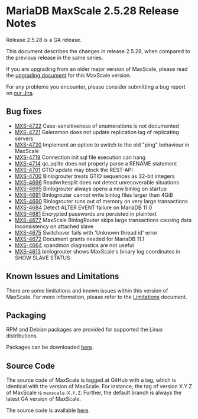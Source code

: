 # MariaDB MaxScale 2.5.28 Release Notes

Release 2.5.28 is a GA release.

This document describes the changes in release 2.5.28, when compared to the
previous release in the same series.

If you are upgrading from an older major version of MaxScale, please read the
[upgrading document](../Upgrading/Upgrading-To-MaxScale-2.5.md) for
this MaxScale version.

For any problems you encounter, please consider submitting a bug
report on [our Jira](https://jira.mariadb.org/projects/MXS).

## Bug fixes

* [MXS-4722](https://jira.mariadb.org/browse/MXS-4722) Case-sensitiveness of enumerations is not documented
* [MXS-4721](https://jira.mariadb.org/browse/MXS-4721) Galeramon does not update replication lag of replicating servers
* [MXS-4720](https://jira.mariadb.org/browse/MXS-4720) Implement an option to switch to the old "ping" behaviour in MaxScale
* [MXS-4719](https://jira.mariadb.org/browse/MXS-4719) Connection init sql file execution can hang
* [MXS-4714](https://jira.mariadb.org/browse/MXS-4714) qc_sqlite does not properly parse a RENAME statement
* [MXS-4701](https://jira.mariadb.org/browse/MXS-4701) GTID update may block the REST-API
* [MXS-4700](https://jira.mariadb.org/browse/MXS-4700) Binlogrouter treats GTID sequences as 32-bit integers
* [MXS-4696](https://jira.mariadb.org/browse/MXS-4696) Readwritesplit does not detect unrecoverable situations
* [MXS-4695](https://jira.mariadb.org/browse/MXS-4695) Binlogrouter always opens a new binlog on startup
* [MXS-4691](https://jira.mariadb.org/browse/MXS-4691) Binlogrouter cannot write binlog files larger than 4GiB
* [MXS-4690](https://jira.mariadb.org/browse/MXS-4690) Binlogrouter runs out of memory on very large transactions
* [MXS-4684](https://jira.mariadb.org/browse/MXS-4684) Detect ALTER EVENT failure on MariaDB 11.0
* [MXS-4681](https://jira.mariadb.org/browse/MXS-4681) Encrypted passwords are persisted in plaintext
* [MXS-4677](https://jira.mariadb.org/browse/MXS-4677) MaxScale BinlogRouter skips large transactions causing data Inconsistency on attached slave
* [MXS-4675](https://jira.mariadb.org/browse/MXS-4675) Switchover fails with 'Unknown thread id' error
* [MXS-4672](https://jira.mariadb.org/browse/MXS-4672) Document grants needed for MariaDB 11.1
* [MXS-4664](https://jira.mariadb.org/browse/MXS-4664) xpandmon diagnostics are not useful
* [MXS-4613](https://jira.mariadb.org/browse/MXS-4613) binlogrouter shows MaxScale's binary log coordinates in SHOW SLAVE STATUS

## Known Issues and Limitations

There are some limitations and known issues within this version of MaxScale.
For more information, please refer to the [Limitations](../About/Limitations.md) document.

## Packaging

RPM and Debian packages are provided for supported the Linux distributions.

Packages can be downloaded [here](https://mariadb.com/downloads/#mariadb_platform-mariadb_maxscale).

## Source Code

The source code of MaxScale is tagged at GitHub with a tag, which is identical
with the version of MaxScale. For instance, the tag of version X.Y.Z of MaxScale
is `maxscale-X.Y.Z`. Further, the default branch is always the latest GA version
of MaxScale.

The source code is available [here](https://github.com/mariadb-corporation/MaxScale).
